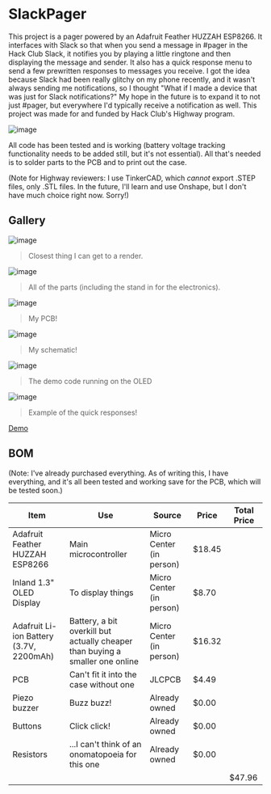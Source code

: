 # SlackPager

This project is a pager powered by an Adafruit Feather HUZZAH ESP8266. It interfaces with Slack so that when you send a message in #pager in the Hack Club Slack, it notifies you by playing a little ringtone and then displaying the message and sender. It also has a quick response menu to send a few prewritten responses to messages you receive. I got the idea because Slack had been really glitchy on my phone recently, and it wasn't always sending me notifications, so I thought "What if I made a device that was just for Slack notifications?" My hope in the future is to expand it to not just #pager, but everywhere I'd typically receive a notification as well. This project was made for and funded by Hack Club's Highway program.

![image](https://github.com/user-attachments/assets/57cb1c0d-89a4-4504-8976-696d0749a92d)

All code has been tested and is working (battery voltage tracking functionality needs to be added still, but it's not essential). All that's needed is to solder parts to the PCB and to print out the case.

(Note for Highway reviewers: I use TinkerCAD, which _cannot_ export .STEP files, only .STL files. In the future, I'll learn and use Onshape, but I don't have much choice right now. Sorry!)
## Gallery

![image](https://github.com/user-attachments/assets/8e512df0-ab96-49b3-b521-3cd0e1ec1679)
> Closest thing I can get to a render.

![image](https://github.com/user-attachments/assets/f3725242-b9e7-40f6-a647-93d9e3102da6)
> All of the parts (including the stand in for the electronics).

![image](https://github.com/user-attachments/assets/4cd99d04-fb56-4e7f-9e23-b178c2decad3)
> My PCB! 

![image](https://github.com/user-attachments/assets/78e99f1f-ae72-49a1-aad9-a0e0f041cc12)
> My schematic! 

![image](https://github.com/user-attachments/assets/8cdc94c0-e6ab-40c0-aab1-b9c5dcf8b012)
> The demo code running on the OLED

![image](https://github.com/user-attachments/assets/f6f52bb1-a387-4152-8fe7-187d5f20b233)
> Example of the quick responses!


[Demo](https://youtu.be/zU5LHW891Wc)

## BOM

(Note: I've already purchased everything. As of writing this, I have everything, and it's all been tested and working save for the PCB, which will be tested soon.)

| Item | Use | Source | Price | Total Price |
| ---- | --- | ------ | ----- | ----------- |
| Adafruit Feather HUZZAH ESP8266 | Main microcontroller| Micro Center (in person) | $18.45 |   |
| Inland 1.3" OLED Display | To display things | Micro Center (in person) | $8.70 |   |
| Adafruit Li-ion Battery (3.7V, 2200mAh) | Battery, a bit overkill but actually cheaper than buying a smaller one online | Micro Center (in person) | $16.32 |   |
| PCB | Can't fit it into the case without one | JLCPCB | $4.49 |   |
| Piezo buzzer | Buzz buzz! | Already owned | $0.00 |   |
| Buttons | Click click! | Already owned | $0.00 |   |
| Resistors | ...I can't think of an onomatopoeia for this one | Already owned | $0.00 |   |
|   |   |   |   | $47.96 |

